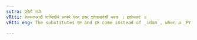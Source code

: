 ```yaml
---
sutra: एतेतौ रथोः
vRtti: रेफथकारादौ प्राग्दिशीये प्रत्यये परत इदम एतेतावादेशौ भवतः । इशोपवादः ॥
vRtti_eng: The substitutes एत and इत come instead of _idam_, when a _Pragdisiya_ affix beginning with र and थ respectively follows.

---
```


